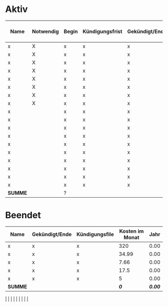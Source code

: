 # Aktiv

| Name      | Notwendig | Begin | Kündigungsfrist | Gekündigt/Ende | Kündigungsfile | Kosten im Monat | Jahr       |
| --------- | --------- | ----- | --------------- | -------------- | -------------- | --------------- | ---------- |
| x         | X         | x     | x               | x              | x              | 320             | 0.00       |
| x         | X         | x     | x               | x              | x              | 34.99           | 0.00       |
| x         | X         | x     | x               | x              | x              | 7.66            | 0.00       |
| x         | X         | x     | x               | x              | x              | 17.5            | 0.00       |
| x         | X         | x     | x               | x              | x              | 5               | 0.00       |
| x         | X         | x     | x               | x              | x              | 34              | 0.00       |
| x         | X         | x     | x               | x              | x              | 21.39           | 0.00       |
| x         | X         | x     | x               | x              | x              | 200             | 0.00       |
| x         |           | x     | x               | x              | x              | 55              | 0.00       |
| x         |           | x     | x               | x              | x              | 2.99            | 0.00       |
| x         |           | x     | x               | x              | x              | 47.93           | 0.00       |
| x         |           | x     | x               | x              | x              | 17.99           | 0.00       |
| x         |           | x     | x               | x              | x              | 9.99            | 0.00       |
| x         |           | x     | x               | x              | x              | 8.20            | 0.00       |
| x         |           | x     | x               | x              | x              | 4.2             | 0.00       |
| x         |           | x     | x               | x              | x              | 5.75            | 0.00       |
| x         |           | x     | x               | x              | x              | 182.5           | 0.00       |
| x         |           | x     | x               | x              | x              | 37              | 0.00       |
| **SUMME** |           | ?     |                 |                |                | ***0***         | ***0.00*** |

# Beendet


| Name      | Gekündigt/Ende | Kündigungsfile | Kosten im Monat | Jahr       |
| --------- | -------------- | -------------- | --------------- | ---------- |
| x         | x              | x              | 320             | 0.00       |
| x         | x              | x              | 34.99           | 0.00       |
| x         | x              | x              | 7.66            | 0.00       |
| x         | x              | x              | 17.5            | 0.00       |
| x         | x              | x              | 5               | 0.00       |
| **SUMME** |                |                | ***0***         | ***0.00*** |


| | | | | | | | |